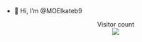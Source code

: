 - 👋 Hi, I’m @MOElkateb9


<p align="center">
  Visitor count<br>
  <img src="https://profile-counter.glitch.me/MOElkhateb9/count.svg" />
</p>
<!---
MOElkateb9/MOElkateb9 is a ✨ special ✨ repository because its `README.md` (this file) appears on your GitHub profile.
You can click the Preview link to take a look at your changes.
--->
